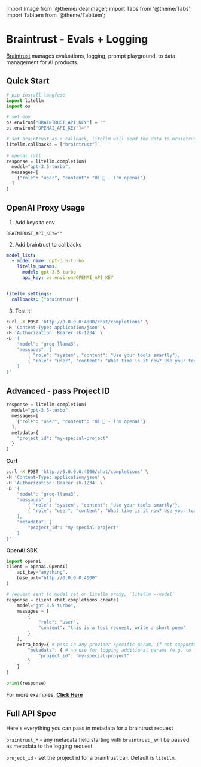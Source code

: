 import Image from '@theme/IdealImage';
import Tabs from '@theme/Tabs';
import TabItem from '@theme/TabItem';

# Braintrust - Evals + Logging 

[Braintrust](https://www.braintrust.dev/) manages evaluations, logging, prompt playground, to data management for AI products.


## Quick Start

```python
# pip install langfuse 
import litellm
import os

# set env 
os.environ["BRAINTRUST_API_KEY"] = "" 
os.environ['OPENAI_API_KEY']=""

# set braintrust as a callback, litellm will send the data to braintrust
litellm.callbacks = ["braintrust"] 
 
# openai call
response = litellm.completion(
  model="gpt-3.5-turbo",
  messages=[
    {"role": "user", "content": "Hi 👋 - i'm openai"}
  ]
)
```



## OpenAI Proxy Usage

1. Add keys to env 
```env
BRAINTRUST_API_KEY="" 
```

2. Add braintrust to callbacks 
```yaml
model_list:
  - model_name: gpt-3.5-turbo
    litellm_params:
      model: gpt-3.5-turbo
      api_key: os.environ/OPENAI_API_KEY


litellm_settings:
  callbacks: ["braintrust"]
```

3. Test it! 

```bash
curl -X POST 'http://0.0.0.0:4000/chat/completions' \
-H 'Content-Type: application/json' \
-H 'Authorization: Bearer sk-1234' \
-D '{
    "model": "groq-llama3",
    "messages": [
        { "role": "system", "content": "Use your tools smartly"},
        { "role": "user", "content": "What time is it now? Use your tool"}
    ]
}'
```

## Advanced - pass Project ID 

<Tabs>
<TabItem value="sdk" label="SDK">

```python
response = litellm.completion(
  model="gpt-3.5-turbo",
  messages=[
    {"role": "user", "content": "Hi 👋 - i'm openai"}
  ], 
  metadata={
    "project_id": "my-special-project" 
  }
)
```

</TabItem>
<TabItem value="proxy" label="PROXY">

**Curl**

```bash
curl -X POST 'http://0.0.0.0:4000/chat/completions' \
-H 'Content-Type: application/json' \
-H 'Authorization: Bearer sk-1234' \
-D '{
    "model": "groq-llama3",
    "messages": [
        { "role": "system", "content": "Use your tools smartly"},
        { "role": "user", "content": "What time is it now? Use your tool"}
    ],
    "metadata": {
        "project_id": "my-special-project"
    }
}'
```

**OpenAI SDK**

```python
import openai
client = openai.OpenAI(
    api_key="anything",
    base_url="http://0.0.0.0:4000"
)

# request sent to model set on litellm proxy, `litellm --model`
response = client.chat.completions.create(
    model="gpt-3.5-turbo",
    messages = [
        {
            "role": "user",
            "content": "this is a test request, write a short poem"
        }
    ],
    extra_body={ # pass in any provider-specific param, if not supported by openai, https://docs.litellm.ai/docs/completion/input#provider-specific-params
        "metadata": { # 👈 use for logging additional params (e.g. to langfuse)
            "project_id": "my-special-project"
        }
    }
)

print(response)
```

For more examples, [**Click Here**](../proxy/user_keys.md#chatcompletions)

</TabItem>
</Tabs>

## Full API Spec 

Here's everything you can pass in metadata for a braintrust request 

`braintrust_*` - any metadata field starting with `braintrust_` will be passed as metadata to the logging request 

`project_id`  - set the project id for a braintrust call. Default is `litellm`. 